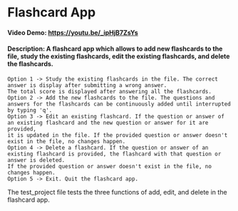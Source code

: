 # Flashcard App
#### Video Demo:  https://youtu.be/_ipHjB7ZsYs
#### Description: A flashcard app which allows to add new flashcards to the file, study the existing flashcards, edit the existing flashcards, and delete the flashcards.

    Option 1 -> Study the existing flashcards in the file. The correct answer is display after submitting a wrong answer. 
    The total score is displayed after answering all the flashcards.
    Option 2 -> Add the new flashcards to the file. The questions and answers for the flashcards can be continuously added until interrupted by typing 'q'.
    Option 3 -> Edit an existing flashcard. If the question or answer of an existing flashcard and the new question or answer for it are provided, 
    it is updated in the file. If the provided question or answer doesn't exist in the file, no changes happen.
    Option 4 -> Delete a flashcard. If the question or answer of an existing flashcard is provided, the flashcard with that question or answer is deleted. 
    If the provided question or answer doesn't exist in the file, no changes happen.
    Option 5 -> Exit. Quit the flashcard app.


The test_project file tests the three functions of add, edit, and delete in the flashcard app.
